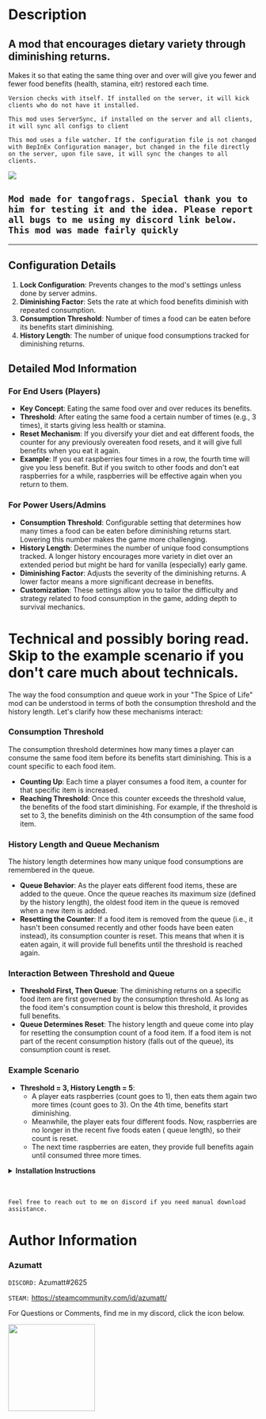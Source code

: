 # Description

## A mod that encourages dietary variety through diminishing returns.

Makes it so that eating the same thing over and over will give you fewer and fewer food benefits (health, stamina, eitr)
restored each time.

`Version checks with itself. If installed on the server, it will kick clients who do not have it installed.`

`This mod uses ServerSync, if installed on the server and all clients, it will sync all configs to client`

`This mod uses a file watcher. If the configuration file is not changed with BepInEx Configuration manager, but changed in the file directly on the server, upon file save, it will sync the changes to all clients.`

![](https://i.imgur.com/TDiauJV.png)

## `Mod made for tangofrags. Special thank you to him for testing it and the idea. Please report all bugs to me using my discord link below. This mod was made fairly quickly`

---

## Configuration Details

1. **Lock Configuration**: Prevents changes to the mod's settings unless done by server admins.
2. **Diminishing Factor**: Sets the rate at which food benefits diminish with repeated consumption.
3. **Consumption Threshold**: Number of times a food can be eaten before its benefits start diminishing.
4. **History Length**: The number of unique food consumptions tracked for diminishing returns.

## Detailed Mod Information

### For End Users (Players)

- **Key Concept**: Eating the same food over and over reduces its benefits.
- **Threshold**: After eating the same food a certain number of times (e.g., 3 times), it starts giving less health or
  stamina.
- **Reset Mechanism**: If you diversify your diet and eat different foods, the counter for any previously overeaten food
  resets, and it will give full benefits when you eat it again.
- **Example**: If you eat raspberries four times in a row, the fourth time will give you less benefit. But if you switch
  to other foods and don't eat raspberries for a while, raspberries will be effective again when you return to them.

### For Power Users/Admins

- **Consumption Threshold**: Configurable setting that determines how many times a food can be eaten before diminishing
  returns start. Lowering this number makes the game more challenging.
- **History Length**: Determines the number of unique food consumptions tracked. A longer history encourages more
  variety in diet over an extended period but might be hard for vanilla (especially) early game.
- **Diminishing Factor**: Adjusts the severity of the diminishing returns. A lower factor means a more significant
  decrease in benefits.
- **Customization**: These settings allow you to tailor the difficulty and strategy related to food consumption in the
  game, adding depth to survival mechanics.

# Technical and possibly boring read. Skip to the example scenario if you don't care much about technicals.

The way the food consumption and queue work in your "The Spice of Life" mod can be understood in terms of both the
consumption threshold and the history length. Let's clarify how these mechanisms interact:

### Consumption Threshold

The consumption threshold determines how many times a player can consume the same food item before its benefits start
diminishing. This is a count specific to each food item.

- **Counting Up**: Each time a player consumes a food item, a counter for that specific item is increased.
- **Reaching Threshold**: Once this counter exceeds the threshold value, the benefits of the food start diminishing. For
  example, if the threshold is set to 3, the benefits diminish on the 4th consumption of the same food item.

### History Length and Queue Mechanism

The history length determines how many unique food consumptions are remembered in the queue.

- **Queue Behavior**: As the player eats different food items, these are added to the queue. Once the queue reaches its
  maximum size (defined by the history length), the oldest food item in the queue is removed when a new item is added.
- **Resetting the Counter**: If a food item is removed from the queue (i.e., it hasn't been consumed recently and other
  foods have been eaten instead), its consumption counter is reset. This means that when it is eaten again, it will
  provide full benefits until the threshold is reached again.

### Interaction Between Threshold and Queue

- **Threshold First, Then Queue**: The diminishing returns on a specific food item are first governed by the consumption
  threshold. As long as the food item's consumption count is below this threshold, it provides full benefits.
- **Queue Determines Reset**: The history length and queue come into play for resetting the consumption count of a food
  item. If a food item is not part of the recent consumption history (falls out of the queue), its consumption count is
  reset.

### Example Scenario

- **Threshold = 3, History Length = 5**:
    - A player eats raspberries (count goes to 1), then eats them again two more times (count goes to 3). On the 4th
      time, benefits start diminishing.
    - Meanwhile, the player eats four different foods. Now, raspberries are no longer in the recent five foods eaten (
      queue length), so their count is reset.
    - The next time raspberries are eaten, they provide full benefits again until consumed three more times.

<details>
<summary><b>Installation Instructions</b></summary>

***You must have BepInEx installed correctly! I can not stress this enough.***

### Manual Installation

`Note: (Manual installation is likely how you have to do this on a server, make sure BepInEx is installed on the server correctly)`

1. **Download the latest release of BepInEx.**
2. **Extract the contents of the zip file to your game's root folder.**
3. **Download the latest release of TheSpiceOfLife from Thunderstore.io.**
4. **Extract the contents of the zip file to the `BepInEx/plugins` folder.**
5. **Launch the game.**

### Installation through r2modman or Thunderstore Mod Manager

1. **Install [r2modman](https://valheim.thunderstore.io/package/ebkr/r2modman/)
   or [Thunderstore Mod Manager](https://www.overwolf.com/app/Thunderstore-Thunderstore_Mod_Manager).**

   > For r2modman, you can also install it through the Thunderstore site.
   ![](https://i.imgur.com/s4X4rEs.png "r2modman Download")

   > For Thunderstore Mod Manager, you can also install it through the Overwolf app store
   ![](https://i.imgur.com/HQLZFp4.png "Thunderstore Mod Manager Download")
2. **Open the Mod Manager and search for "TheSpiceOfLife" under the Online
   tab. `Note: You can also search for "Azumatt" to find all my mods.`**

   `The image below shows VikingShip as an example, but it was easier to reuse the image.`

   ![](https://i.imgur.com/5CR5XKu.png)

3. **Click the Download button to install the mod.**
4. **Launch the game.**

</details>

<br>
<br>

`Feel free to reach out to me on discord if you need manual download assistance.`

# Author Information

### Azumatt

`DISCORD:` Azumatt#2625

`STEAM:` https://steamcommunity.com/id/azumatt/

For Questions or Comments, find me in my discord, click the icon below.

<a href="https://discord.gg/pdHgy6Bsng"><img src="https://i.imgur.com/Xlcbmm9.png" href="https://discord.gg/pdHgy6Bsng" width="175" height="175"></a>